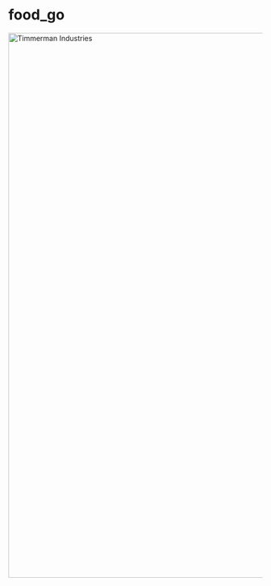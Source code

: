 # food_go


<img width="1920" height="1080" alt="Timmerman Industries" src="https://github.com/user-attachments/assets/b73236a9-82d6-4c0a-98ca-1c000c55304b" />
